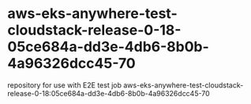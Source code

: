 # aws-eks-anywhere-test-cloudstack-release-0-18-05ce684a-dd3e-4db6-8b0b-4a96326dcc45-70
repository for use with E2E test job aws-eks-anywhere-test-cloudstack-release-0-18:05ce684a-dd3e-4db6-8b0b-4a96326dcc45-70
